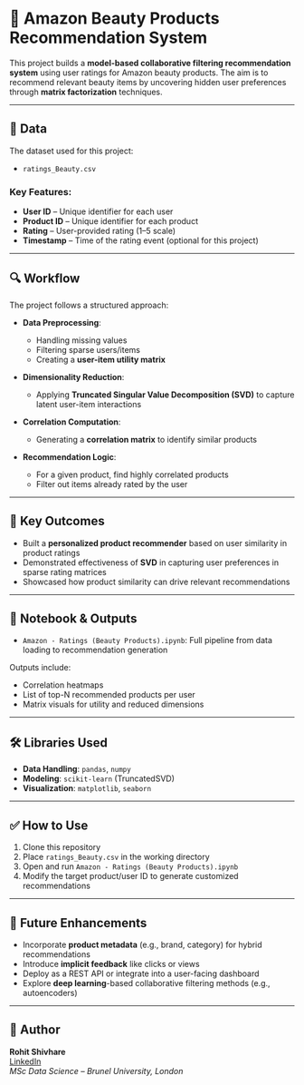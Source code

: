 # 💄 Amazon Beauty Products Recommendation System

This project builds a **model-based collaborative filtering recommendation system** using user ratings for Amazon beauty products. The aim is to recommend relevant beauty items by uncovering hidden user preferences through **matrix factorization** techniques.

---

## 📂 Data

The dataset used for this project:

- `ratings_Beauty.csv`

### Key Features:

- **User ID** – Unique identifier for each user  
- **Product ID** – Unique identifier for each product  
- **Rating** – User-provided rating (1–5 scale)  
- **Timestamp** – Time of the rating event (optional for this project)

---

## 🔍 Workflow

The project follows a structured approach:

- **Data Preprocessing**:
  - Handling missing values
  - Filtering sparse users/items
  - Creating a **user-item utility matrix**

- **Dimensionality Reduction**:
  - Applying **Truncated Singular Value Decomposition (SVD)** to capture latent user-item interactions

- **Correlation Computation**:
  - Generating a **correlation matrix** to identify similar products

- **Recommendation Logic**:
  - For a given product, find highly correlated products
  - Filter out items already rated by the user

---

## 🎯 Key Outcomes

- Built a **personalized product recommender** based on user similarity in product ratings  
- Demonstrated effectiveness of **SVD** in capturing user preferences in sparse rating matrices  
- Showcased how product similarity can drive relevant recommendations  

---

## 📁 Notebook & Outputs

- `Amazon - Ratings (Beauty Products).ipynb`: Full pipeline from data loading to recommendation generation

Outputs include:

- Correlation heatmaps  
- List of top-N recommended products per user  
- Matrix visuals for utility and reduced dimensions  

---

## 🛠️ Libraries Used

- **Data Handling**: `pandas`, `numpy`  
- **Modeling**: `scikit-learn` (TruncatedSVD)  
- **Visualization**: `matplotlib`, `seaborn`  

---

## ✅ How to Use

1. Clone this repository  
2. Place `ratings_Beauty.csv` in the working directory  
3. Open and run `Amazon - Ratings (Beauty Products).ipynb`  
4. Modify the target product/user ID to generate customized recommendations  

---

## 🚀 Future Enhancements

- Incorporate **product metadata** (e.g., brand, category) for hybrid recommendations  
- Introduce **implicit feedback** like clicks or views  
- Deploy as a REST API or integrate into a user-facing dashboard  
- Explore **deep learning**-based collaborative filtering methods (e.g., autoencoders)

---

## 👤 Author

**Rohit Shivhare**  
[LinkedIn](https://www.linkedin.com/in/rohit-shivhare-a857a4233/)  
*MSc Data Science – Brunel University, London*
